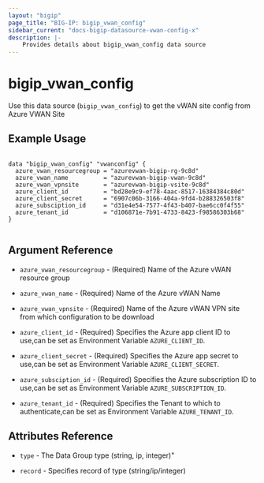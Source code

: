 ```yaml
---
layout: "bigip"
page_title: "BIG-IP: bigip_vwan_config"
sidebar_current: "docs-bigip-datasource-vwan-config-x"
description: |-
    Provides details about bigip_vwan_config data source
---
```


# bigip_vwan_config

Use this data source (`bigip_vwan_config`) to get the vWAN site config from Azure VWAN Site
 
 
## Example Usage
```hcl

data "bigip_vwan_config" "vwanconfig" {
  azure_vwan_resourcegroup = "azurevwan-bigip-rg-9c8d"
  azure_vwan_name          = "azurevwan-bigip-vwan-9c8d"
  azure_vwan_vpnsite       = "azurevwan-bigip-vsite-9c8d"
  azure_client_id          = "bd28e9c9-ef78-4aac-8517-16384384c80d"
  azure_client_secret      = "6907c06b-3166-404a-9fd4-b288326503f8"
  azure_subsciption_id     = "d31e4e54-7577-4f43-b407-bae6cc0f4f55"
  azure_tenant_id          = "d106871e-7b91-4733-8423-f98586303b68"
}


```      

## Argument Reference

* `azure_vwan_resourcegroup` - (Required) Name of the Azure vWAN resource group

* `azure_vwan_name` - (Required) Name of the Azure vWAN Name

* `azure_vwan_vpnsite` - (Required) Name of the Azure vWAN VPN site from which configuration to be download

* `azure_client_id` - (Required) Specifies the Azure app client ID to use,can be set as Environment Variable `AZURE_CLIENT_ID`.

* `azure_client_secret` - (Required) Specifies the Azure app secret to use,can be set as Environment Variable `AZURE_CLIENT_SECRET`.

* `azure_subsciption_id` - (Required) Specifies the Azure subscription ID to use,can be set as Environment Variable `AZURE_SUBSCRIPTION_ID`.

* `azure_tenant_id` - (Required) Specifies the Tenant to which to authenticate,can be set as Environment Variable `AZURE_TENANT_ID`.

## Attributes Reference

* `type` - The Data Group type (string, ip, integer)"

* `record` - Specifies record of type (string/ip/integer)
